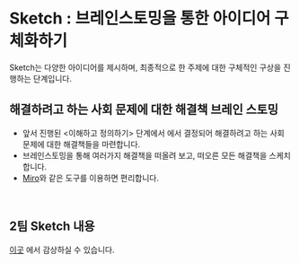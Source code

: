 # Sketch : 브레인스토밍을 통한 아이디어 구체화하기
Sketch는 다양한 아이디어를 제시하며, 최종적으로 한 주제에 대한 구체적인 구상을 진행하는 단계입니다. 
## 해결하려고 하는 사회 문제에 대한 해결책 브레인 스토밍
- 앞서 진행된 <이해하고 정의하기> 단계에서 에서 결정되어 해결하려고 하는 사회 문제에 대한 해결책들을 마련합니다. 
- 브레인스토밍을 통해 여러가지 해결책을 떠올려 보고, 떠오른 모든 해결책을 스케치 합니다. 
- [Miro](https://miro.com/ko/)와 같은 도구를 이용하면 편리합니다. 

<br>

## 2팀 Sketch 내용
[이곳](https://miro.com/app/board/uXjVPxcUFbU=/?share_link_id=791495602055) 에서 감상하실 수 있습니다.